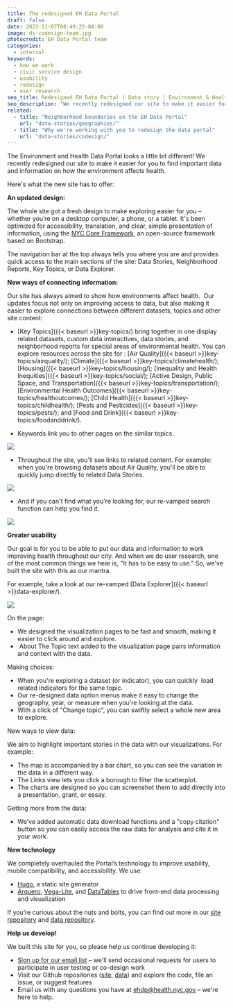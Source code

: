 ```yaml
---
title: The redesigned EH Data Portal
draft: false
date: 2022-11-07T08:49:22-04:00
image: ds-codesign-team.jpg
photocredit: EH Data Portal team
categories:
  - internal
keywords:
  - how we work
  - civic service design
  - usability
  - redesign
  - user research
seo_title: Redesigned EH Data Portal | Data story | Environment & Health Data Portal
seo_description: "We recently redesigned our site to make it easier for you to find important data and information on how the environment affects health."
related:
  - title: "Neighborhood boundaries on the EH Data Portal"
    url: "data-stories/geographies/"
  - title: "Why we're working with you to redesign the data portal"
    url: "data-stories/codesign/"
---
```


The Environment and Health Data Portal looks a little bit different\! We recently redesigned our site to make it easier for you to find important data and information on how the environment affects health.&nbsp;&nbsp;

Here's what the new site has to offer:&nbsp;

**An updated design:**

The whole site got a fresh design to make exploring easier for you – whether you’re on a desktop computer, a phone, or a tablet. It's been optimized for accessibility, translation, and clear, simple presentation of information, using the [NYC Core Framework](https://www1.nyc.gov/assets/oti/html/nyc-core-framework/index.html), an open-source framework based on Bootstrap.&nbsp;&nbsp;

The navigation bar at the top always tells you where you are and provides quick access to the main sections of the site: Data Stories, Neighborhood Reports, Key Topics, or Data Explorer.&nbsp;&nbsp;

**New ways of connecting information:**

Our site has always aimed to show how environments affect health.&nbsp; Our updates focus not only on improving access to data, but also making it easier to explore connections between different datasets, topics and other site content:&nbsp;

- [Key Topics]({{< baseurl >}}key-topics/) bring together in one display related datasets, custom data interactives, data stories, and neighborhood reports for special areas of environmental health. You can explore resources across the site for : [Air Quality]({{< baseurl >}}key-topics/airquality/); [Climate]({{< baseurl >}}key-topics/climatehealth/); [Housing]({{< baseurl >}}key-topics/housing/); [Inequality and Health Inequities]({{< baseurl >}}key-topics/social/); [Active Design, Public Space, and Transportation]({{< baseurl >}}key-topics/transportation/); [Environmental Health Outcomes]({{< baseurl >}}key-topics/healthoutcomes/); [Child Health]({{< baseurl >}}key-topics/childhealth/); [Pests and Pesticides]({{< baseurl >}}key-topics/pests/); and [Food and Drink]({{< baseurl >}}key-topics/foodanddrink/).&nbsp;

* Keywords link you to other pages on the similar topics.&nbsp;

![](keywords-screenshot.png)

- Throughout the site, you'll see links to related content. For example: when you're browsing datasets about Air Quality, you'll be able to quickly jump directly to related Data Stories. &nbsp;

![](related-screenshot.png)

- And if you can't find what you're looking for, our re-vamped search function can help you find it.&nbsp;&nbsp;

![](search-screenshot.png)

**Greater usability**&nbsp;

Our goal is for you to be able to put our data and information to work improving health throughout our city. And when we do user research, one of the most common things we hear is, "It has to be easy to use." So, we've built the site with this as our mantra.&nbsp;

For example, take a look at our re-vamped [Data Explorer]({{< baseurl >}}data-explorer/). &nbsp;

![](data-explorer-screenshot.png)

On the page:&nbsp;

- We designed the visualization pages to be fast and smooth, making it easier to click around and explore.&nbsp;
- &nbsp;About The Topic text added to the visualization page pairs information and context with the data.&nbsp;

Making choices:&nbsp;

- When you're exploring a dataset (or indicator), you can quickly&nbsp; load related indicators for the same topic.&nbsp;
- Our re-designed data option menus make it easy to change the geography, year, or measure when you're looking at the data.&nbsp;
- With a click of "Change topic", you can swiftly select a whole new area to explore.&nbsp;

New ways to view data:&nbsp;

We aim to highlight important stories in the data with our visualizations. For example:&nbsp;

- The map is accompanied by a bar chart, so you can see the variation in the data in a different way.&nbsp;
- The Links view lets you click a borough to filter the scatterplot.&nbsp;
- The charts are designed so you can screenshot them to add directly into a presentation, grant, or essay.&nbsp;

Getting more from the data:&nbsp;

- We've added automatic data download functions and a "copy citation" button so you can easily access the raw data for analysis and cite it in your work.&nbsp;&nbsp;

**New technology**&nbsp;

We completely overhauled the Portal’s technology to improve usability, mobile compatibility, and accessibility. We use:

- [Hugo](https://gohugo.io/), a static site generator&nbsp;
- [Arquero](https://uwdata.github.io/arquero/), [Vega-Lite](https://vega.github.io/vega-lite/), and [DataTables](https://datatables.net/)&nbsp;to drive front-end data processing and visualization&nbsp;

If you’re curious about the nuts and bolts, you can find out more in our [site repository](https://github.com/nychealth/EH-dataportal) and [data repository](https://github.com/nychealth/EHDP-data).&nbsp;&nbsp;

**Help us develop\!**&nbsp;

We built this site for you, so please help us continue developing it:&nbsp;

- [Sign up for our email list](https://docs.google.com/forms/d/e/1FAIpQLSfUg3JE5ODNc6aqBPJwM8mZ80TYtK6ISw-OM7PBwKuoN3M--g/viewform?embedded=true)&nbsp;– we'll send occasional requests for users to participate in user testing or co-design work&nbsp;
- Visit our Github repositories ([site](https://github.com/nychealth/EH-dataportal), [data](https://github.com/nychealth/EHDP-data)) and explore the code, file an issue, or suggest features&nbsp;
- Email us with any questions you have at <a href="&#109;&#97;&#105;&#108;&#116;&#111;&#58;&#101;&#104;&#100;&#112;&#64;&#104;&#101;&#97;&#108;&#116;&#104;&#46;&#110;&#121;&#99;&#46;&#103;&#111;&#118;">&#101;&#104;&#100;&#112;&#64;&#104;&#101;&#97;&#108;&#116;&#104;&#46;&#110;&#121;&#99;&#46;&#103;&#111;&#118;</a> – we're here to help.&nbsp;&nbsp;

&nbsp;
